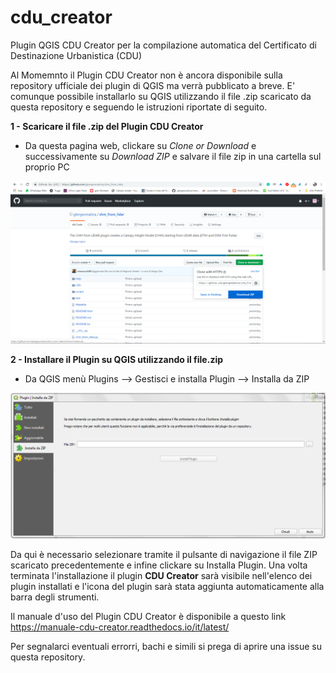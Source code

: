 # cdu_creator
Plugin QGIS CDU Creator per la compilazione automatica del Certificato di Destinazione Urbanistica (CDU)

Al Momemnto il Plugin CDU Creator non è ancora disponibile sulla repository ufficiale dei plugin di QGIS ma verrà pubblicato a breve. E' comunque possibile installarlo su QGIS utilizzando il file .zip scaricato da questa repository e seguendo le istruzioni riportate di seguito.

**1 - Scaricare il file .zip del Plugin CDU Creator**
* Da questa pagina web, clickare su *Clone or Download* e successivamente su *Download ZIP* e salvare il file zip in una cartella sul proprio PC

![download](https://github.com/gtergeomatica/tutorial-lidar-qgis/blob/master/img/download.png)

**2 - Installare il Plugin su QGIS utilizzando il file.zip**
* Da QGIS menù Plugins --> Gestisci e installa Plugin --> Installa da ZIP

![installa_zip](https://github.com/gtergeomatica/tutorial-lidar-qgis/blob/master/img/installa_zip.png)

Da qui è necessario selezionare tramite il pulsante di navigazione il file ZIP scaricato precedentemente e infine clickare su Installa Plugin. Una volta terminata l'installazione il plugin **CDU Creator** sarà visibile nell'elenco dei plugin installati e l'icona del plugin sarà stata aggiunta automaticamente alla barra degli strumenti.

Il manuale d'uso del Plugin CDU Creator è disponibile a questo link https://manuale-cdu-creator.readthedocs.io/it/latest/

Per segnalarci eventuali errorri, bachi e simili si prega di aprire una issue su questa repository.
